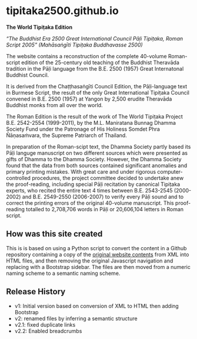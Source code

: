 # tipitaka2500.github.io

**The World Tipiṭaka Edition**

*“The Buddhist Era 2500 Great International Council Pāḷi Tipiṭaka, Roman Script 2005” (Mahāsaṅgīti Tipiṭaka Buddhavasse 2500)*

The website contains a reconstruction of the complete 40-volume Roman-script edition of the 25-century old teaching of the Buddhist Theravāda tradition in the Pāḷi language from the B.E. 2500 (1957) Great Internatonal Buddhist Council.

It is derived from the Chaṭṭhasaṅgīti Council Edition, the Pāḷi-language text in Burmese Script, the result of the only Great International Tipiṭaka Council convened in B.E. 2500 (1957) at Yangon by 2,500 erudite Theravāda Buddhist monks from all over the world.

The Roman Edition is the result of the work of The World Tipiṭaka Project B.E. 2542-2554 (1999-2011), by the M.L. Maniratana Bunnag Dhamma Society Fund under the Patronage of His Holiness Somdet Phra Ñāṇasaṁvara, the Supreme Patriarch of Thailand.

In preparation of the Roman-scipt text, the Dhamma Society partly based its Pāḷi languge manuscript on two different sources which were presented as gifts of Dhamma to the Dhamma Society. However, the Dhamma Society found that the data from both sources contained significant anomalies and primary printing mistakes. With great care and under rigorous computer-controlled procedures, the project committee decided to undertake anew the proof-reading, including special Pāḷi recitation by canonical Tipiṭaka experts, who recited the entire text 4 times between B.E. 2543-2545 (2000-2002) and B.E. 2549-2550 (2006-2007) to verify every Pāḷi sound and to correct the printing errors of the original 40-volume manuscript. This proof-reading totalled to 2,708,706 words in Pāḷi or 20,606,104 letters in Roman script.

## How was this site created

This is is based on using a Python script to convert the content in a Github repository containing a copy of the [original website contents](https://github.com/yuttadhammo/World-Tipitaka) from XML into HTML files, and then removing the original Javascript navigation and replacing with a Bootstrap sidebar. The files are then moved from a numeric naming scheme to a semantic naming scheme.

## Release History

* v1: Initial version based on conversion of XML to HTML then adding Bootstrap
* v2: renamed files by inferring a semantic structure
* v2.1: fixed duplicate links
* v2.2: Enabled breadcrumbs
